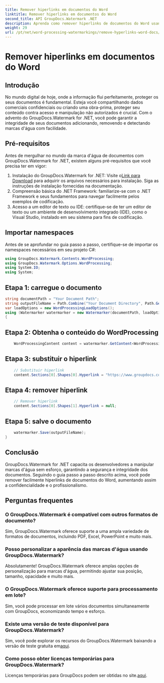 ```yaml
---
title: Remover hiperlinks em documentos do Word
linktitle: Remover hiperlinks em documentos do Word
second_title: API GroupDocs.Watermark .NET
description: Aprenda como remover hiperlinks de documentos do Word usando GroupDocs.Watermark for .NET. Aumente a segurança dos documentos sem esforço.
weight: 29
url: /pt/net/word-processing-watermarkings/remove-hyperlinks-word-docs/
---
```


# Remover hiperlinks em documentos do Word

## Introdução
No mundo digital de hoje, onde a informação flui perfeitamente, proteger os seus documentos é fundamental. Esteja você compartilhando dados comerciais confidenciais ou criando uma obra-prima, proteger seu conteúdo contra acesso e manipulação não autorizados é crucial. Com o advento do GroupDocs.Watermark for .NET, você pode garantir a integridade de seus documentos adicionando, removendo e detectando marcas d'água com facilidade.
## Pré-requisitos
Antes de mergulhar no mundo da marca d'água de documentos com GroupDocs.Watermark for .NET, existem alguns pré-requisitos que você precisa ter em vigor:
1.  Instalação do GroupDocs.Watermark for .NET: Visite o[Link para Download](https://releases.groupdocs.com/Watermark/net/) para adquirir os arquivos necessários para instalação. Siga as instruções de instalação fornecidas na documentação.
2. Compreensão básica do .NET Framework: familiarize-se com o .NET Framework e seus fundamentos para navegar facilmente pelos exemplos de codificação.
3. Acesso a um editor de texto ou IDE: certifique-se de ter um editor de texto ou um ambiente de desenvolvimento integrado (IDE), como o Visual Studio, instalado em seu sistema para fins de codificação.

## Importar namespaces
Antes de se aprofundar no guia passo a passo, certifique-se de importar os namespaces necessários em seu projeto C#:
```csharp
using GroupDocs.Watermark.Contents.WordProcessing;
using GroupDocs.Watermark.Options.WordProcessing;
using System.IO;
using System;
```
## Etapa 1: carregue o documento
```csharp
string documentPath = "Your Document Path";
string outputFileName = Path.Combine("Your Document Directory", Path.GetFileName(documentPath));
var loadOptions = new WordProcessingLoadOptions();
using (Watermarker watermarker = new Watermarker(documentPath, loadOptions))
{
```
## Etapa 2: Obtenha o conteúdo do WordProcessing
```csharp
    WordProcessingContent content = watermarker.GetContent<WordProcessingContent>();
```
## Etapa 3: substituir o hiperlink
```csharp
    // Substituir hiperlink
    content.Sections[0].Shapes[0].Hyperlink = "https://www.groupdocs.com/”;
```
## Etapa 4: remover hiperlink
```csharp
    // Remover hiperlink
    content.Sections[0].Shapes[1].Hyperlink = null;
```
## Etapa 5: salve o documento
```csharp
    watermarker.Save(outputFileName);
}
```

## Conclusão
GroupDocs.Watermark for .NET capacita os desenvolvedores a manipular marcas d'água sem esforço, garantindo a segurança e integridade dos documentos. Seguindo o guia passo a passo descrito acima, você pode remover facilmente hiperlinks de documentos do Word, aumentando assim a confidencialidade e o profissionalismo.
## Perguntas frequentes
### O GroupDocs.Watermark é compatível com outros formatos de documento?
Sim, GroupDocs.Watermark oferece suporte a uma ampla variedade de formatos de documentos, incluindo PDF, Excel, PowerPoint e muito mais.
### Posso personalizar a aparência das marcas d'água usando GroupDocs.Watermark?
Absolutamente! GroupDocs.Watermark oferece amplas opções de personalização para marcas d'água, permitindo ajustar sua posição, tamanho, opacidade e muito mais.
### O GroupDocs.Watermark oferece suporte para processamento em lote?
Sim, você pode processar em lote vários documentos simultaneamente com GroupDocs, economizando tempo e esforço.
### Existe uma versão de teste disponível para GroupDocs.Watermark?
 Sim, você pode explorar os recursos do GroupDocs.Watermark baixando a versão de teste gratuita em[aqui](https://releases.groupdocs.com/).
### Como posso obter licenças temporárias para GroupDocs.Watermark?
 Licenças temporárias para GroupDocs podem ser obtidas no site.[aqui](https://purchase.groupdocs.com/temporary-license/).